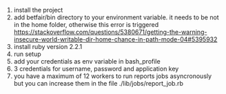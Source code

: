 1. install the project 
1. add betfair/bin directory to your environment variable. it needs to be not in the home folder, otherwise this error is triggered
https://stackoverflow.com/questions/5380671/getting-the-warning-insecure-world-writable-dir-home-chance-in-path-mode-04#5395932
2. install ruby version 2.2.1 
3. run setup
4. add your credentials as env variable in bash_profile
5. 3 credentials for username, password and application key
6. you have a maximum of 12 workers to run reports jobs asyncronously but you can increase them in the file ./lib/jobs/report_job.rb
